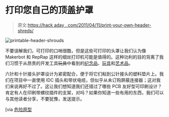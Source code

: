 # 打印您自己的顶盖护罩

> 原文:[https://hack aday . com/2011/04/11/print-your-own-header-shreds/](https://hackaday.com/2011/04/11/print-your-own-header-shrouds/)

![](../Images/2c5da1891130c5ddb3008ff2199116fd.png "printable-header-shrouds")

不要误解我们，可打印的口哨很酷，但是这些可打印的头罩让我们认为像 Makerbot 和 RepRap 这样的细丝打印机可能是值得的。这种功利的目的背离了我们习惯于从昂贵的开发工具~~玩具~~中看到的[纪念品](http://hackaday.com/2011/04/07/art-installation-lets-you-be-your-own-souvenir/)、[玩具](http://hackaday.com/2011/04/02/3d-printed-gun-fires-nerf-darts/)和[艺术品](http://hackaday.com/2011/04/01/3d-printer-gets-a-big-resolution-improvement/)。

六针和十针接头护罩设计为紧密配合，便于将它们粘到公针接头的塑料垫片上。我们在项目中一直使用 IDC 插头和带状电缆，但似乎从未订购屏蔽连接器；这对我们来说再好不过了。这让我们想知道我们还错过了哪些 PCB 友好型可印刷设计？肯定有人在印刷带螺纹插件的支架，对吗？如果你知道一些有用的东西，我们可以与其他读者分享，不要犹豫，发送提示。

[via [危险原型](http://dangerousprototypes.com/2011/04/06/3d-printable-idc-header-shrouds/)